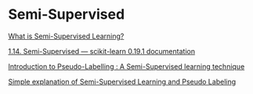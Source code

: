 # Semi-Supervised

[What is Semi-Supervised Learning?](https://www.datascience.com/blog/what-is-semi-supervised-learning)

[1.14. Semi-Supervised — scikit-learn 0.19.1 documentation](http://scikit-learn.org/stable/modules/label_propagation.html)

[Introduction to Pseudo-Labelling : A Semi-Supervised learning technique](https://www.analyticsvidhya.com/blog/2017/09/pseudo-labelling-semi-supervised-learning-technique/)

[Simple explanation of Semi-Supervised Learning and Pseudo Labeling](https://towardsdatascience.com/simple-explanation-of-semi-supervised-learning-and-pseudo-labeling-c2218e8c769b)

